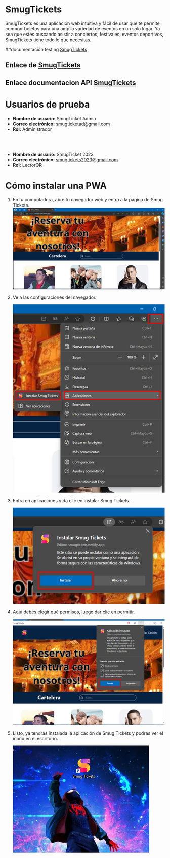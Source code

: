 # SmugTickets
SmugTickets es una aplicación web intuitiva y fácil de usar que te permite comprar boletos para una amplia variedad de eventos en un solo lugar. Ya sea que estés buscando asistir a conciertos, festivales, eventos deportivos, SmugTickets tiene todo lo que necesitas.

##documentación testing [SmugTickets](https://docs.google.com/spreadsheets/d/1eh25dKlBCEn4LGMo6pzd2NH6pGBx5gATgAieiWNF4kM/edit?usp=drivesdk)


## Enlace de [SmugTickets](https://smug-aca.fyi/)

## Enlace documentacion API [SmugTickets](https://documenter.getpostman.com/view/20859166/2s93zE3L2K)

# Usuarios de prueba

- **Nombre de usuario:** SmugTicket Admin
- **Correo electrónico:** smugticketad@gmail.com
- **Rol:** Administrador
<br>
<br>

- **Nombre de usuario:** SmugTicket 2023
- **Correo electrónico:** smugtickets2023@gmail.com
- **Rol:** LectorQR


# Cómo instalar una PWA

1. En tu computadora, abre tu navegador web y entra a la página de Smug Tickets.
   ![paso1](/Data/Resource/Inicio.png)

2. Ve a las configuraciones del navegador.

   ![paso2](/Data/Resource/configuracion.png)

3. Entra en aplicaciones y da clic en instalar Smug Tickets.

   ![paso3](/Data/Resource/Instalar.png)

4. Aquí debes elegir qué permisos, luego dar clic en permitir.

   ![paso4](/Data/Resource/permisos.png)

5. Listo, ya tendrás instalada la aplicación de Smug Tickets y podrás ver el icono en el escritorio.

   ![paso5](/Data/Resource/listo.png)

